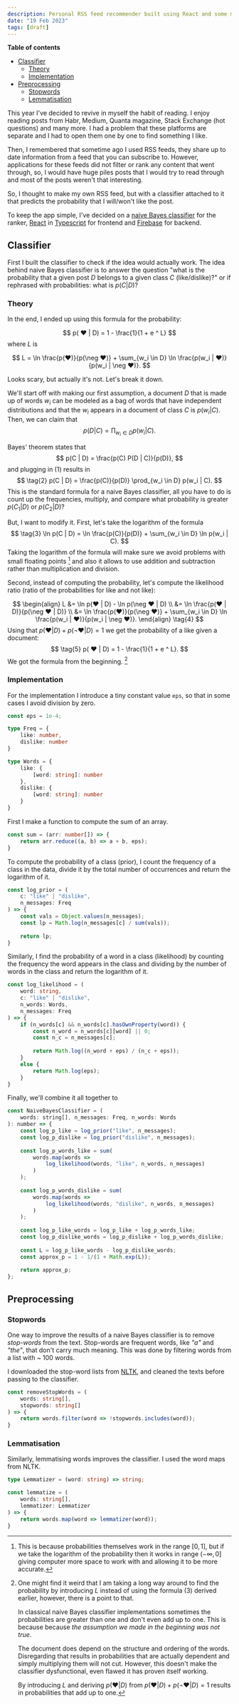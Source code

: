 ```yaml
---
description: Personal RSS feed recommender built using React and some machine learning
date: "19 Feb 2023"
tags: [draft]
---
```


**Table of contents**
- [Classifier](#classifier)
	- [Theory](#theory)
	- [Implementation](#implementation)
- [Preprocessing](#preprocessing)
	- [Stopwords](#Stopwords)
	- [Lemmatisation](#lemmatisation)

This year I've decided to revive in myself the habit of reading. I enjoy reading posts from Habr, Medium, Quanta magazine, Stack Exchange (hot questions) and many more. I had a problem that these platforms are separate and I had to open them one by one to find something I like.

Then, I remembered that sometime ago I used RSS feeds, they share up to date information from a feed that you can subscribe to. However, applications for these feeds did not filter or rank any content that went through, so, I would have huge piles posts that I would try to read through and most of the posts weren't that interesting. 

So, I thought to make my own RSS feed, but with a classifier attached to it that predicts the probability that I will/won't like the post. 

To keep the app simple, I've decided on a [naive Bayes classifier](https://en.wikipedia.org/wiki/Naive_Bayes_classifier) for the ranker, [React](https://reactjs.org/) in [Typescript](https://www.typescriptlang.org/) for frontend and [Firebase](https://firebase.google.com/) for backend. 

## Classifier

First I built the classifier to check if the idea would actually work. The idea behind naive Bayes classifier is to answer the question "what is the probability that a given post $D$ belongs to a given class $C$ (like/dislike)?" or if rephrased with probabilities: what is $p(C | D)$?

### Theory

In the end, I  ended up using this formula for the probability:

$$
p( ❤ | D) = 1 - \frac{1}{1 + e ^ L}
$$
where $L$ is

$$
L = \ln \frac{p(❤)}{p(\neg ❤)}  + \sum_{w_i \in D} \ln \frac{p(w_i | ❤)}{p(w_i | \neg ❤)}.
$$

Looks scary, but actually it's not. Let's break it down.

We'll start off with making our first assumption, a document $D$ that is made up of words $w_i$ can be modeled as a bag of words that have independent distributions and that the $w_i$ appears in a document of class $C$ is $p(w_i | C)$. Then, we can claim that
$$
\tag{1} p(D|C) = \prod_{w_i \in D} p(w_i | C).
$$

Bayes' theorem states that
$$
p(C | D) = \frac{p(C) P(D | C)}{p(D)},
$$
and plugging in $(1)$ results in
$$
\tag{2} p(C | D) = \frac{p(C)}{p(D)} \prod_{w_i \in D} p(w_i | C).
$$
This is the standard formula for a naive Bayes classifier, all you have to do is count up the frequencies, multiply, and compare what probability is greater $p(C_1 | D)$ or $p(C_2 | D)$? 

But, I want to modify it. First, let's take the logarithm of the formula
$$
\tag{3} \ln p(C | D) = \ln \frac{p(C)}{p(D)} + \sum_{w_i \in D} \ln p(w_i | C).
$$
Taking the logarithm of the formula will make sure we avoid problems with small floating points [^log_expl] and also it allows to use addition and subtraction rather than multiplication and division. 

[^log_expl]: This is because probabilities themselves work in the range $[0, 1]$, but if we take the logarithm of the probability then it works in range $(-\infty, 0]$ giving  computer more space to work with and allowing it to be more accurate.

Second, instead of computing the probability, let's compute the likelihood ratio (ratio of the probabilities for like and not like):

$$
\begin{align}
L 
&= \ln p(❤ | D) - \ln p(\neg ❤ | D) \\
&= \ln \frac{p(❤ | D)}{p(\neg ❤ | D)} \\
&= \ln \frac{p(❤)}{p(\neg ❤)}  + \sum_{w_i \in D} \ln \frac{p(w_i | ❤)}{p(w_i | \neg ❤)}.
\end{align} \tag{4}
$$
Using that $p(❤ | D) + p(\neg ❤ | D) = 1$ we get the probability of a like given a document:
$$
\tag{5} p( ❤ | D) = 1 - \frac{1}{1 + e ^ L}.
$$
We got the formula from the beginning. [^L-expl] 

[^L-expl]: One might find it weird that I am taking a long way around to find the probability by introducing $L$ instead of using the formula $(3)$ derived earlier, however, there is a point to that. 
	
	In classical naive Bayes classifier implementations sometimes the probabilities are greater than one and don't even add up to one. This is because because _the assumption we made in the beginning was not true_.
	
	The document does depend on the structure and ordering of the words. Disregarding that results in probabilities that are actually dependent and simply multiplying them will not cut. However, this doesn't make the classifier dysfunctional, even flawed it has proven itself working.
	
	By introducing $L$ and deriving $p(❤ | D)$ from $p(❤ | D) + p(\neg ❤ | D) = 1$ results in probabilities that add up to one.

### Implementation

For the implementation I introduce a tiny constant value `eps`, so that in some cases I avoid division by zero.

```typescript
const eps = 1e-4;

type Freq = {
	like: number,
	dislike: number
}

type Words = {
    like: {
        [word: string]: number
    },
    dislike: {
        [word: string]: number
    }
}
```

First I make a function to compute the sum of an array.
```typescript
const sum = (arr: number[]) => {
	return arr.reduce((a, b) => a + b, eps);
}
```

To compute the probability of a class (prior), I count the frequency of a class in the data, divide it by the total number of occurrences and return the logarithm of it.

```typescript
const log_prior = (
	c: "like" | "dislike", 
	n_messages: Freq
) => {
	const vals = Object.values(n_messages);
	const lp = Math.log(n_messages[c] / sum(vals));
	
	return lp;
}
```

Similarly, I find the probability of a word in a class (likelihood) by counting the frequency the word appears in the class and dividing by the number of words in the class and return the logarithm of it.

```typescript
const log_likelihood = (
	word: string, 
	c: "like" | "dislike", 
	n_words: Words, 
	n_messages: Freq
) => {
	if (n_words[c] && n_words[c].hasOwnProperty(word)) {
		const n_word = n_words[c][word] || 0;
		const n_c = n_messages[c];
		
		return Math.log((n_word + eps) / (n_c + eps));
	}
	else {
		return Math.log(eps);
	}
}
```

Finally, we'll combine it all together to

```javascript
const NaiveBayesClassifier = (
	words: string[], n_messages: Freq, n_words: Words
): number => {
	const log_p_like = log_prior("like", n_messages);
	const log_p_dislike = log_prior("dislike", n_messages);
	
	const log_p_words_like = sum(
		words.map(words => 
			log_likelihood(words, "like", n_words, n_messages)
		)
	);
	
	const log_p_words_dislike = sum(
		words.map(words => 
			log_likelihood(words, "dislike", n_words, n_messages)
		)
	);
	
	const log_p_like_words = log_p_like + log_p_words_like;
	const log_p_dislike_words = log_p_dislike + log_p_words_dislike;
	
	const L = log_p_like_words - log_p_dislike_words;
	const approx_p = 1 - 1/(1 + Math.exp(L));
	
	return approx_p;
};
```

## Preprocessing

### Stopwords

One way to improve the results of a naive Bayes classifier is to remove *stop-words* from the text. Stop-words are frequent words, like _"a"_ and _"the"_, that don't carry much meaning. This was done by filtering words from a list with ~ 100 words.

I downloaded the stop-word lists from [NLTK](https://www.nltk.org/), and cleaned the texts before passing to the classifier.

```typescript
const removeStopWords = (
	words: string[], 
	stopwords: string[]
) => {
    return words.filter(word => !stopwords.includes(word));
}
```

### Lemmatisation

Similarly, lemmatising words improves the classifier. I used the word maps from NLTK.

```typescript
type Lemmatizer = (word: string) => string;

const lemmatize = (
	words: string[], 
	lemmatizer: Lemmatizer
) => {
    return words.map(word => lemmatizer(word));
}
```

